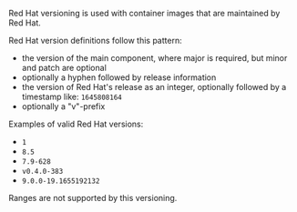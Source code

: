 Red Hat versioning is used with container images that are maintained by Red Hat.

Red Hat version definitions follow this pattern:

- the version of the main component, where major is required, but minor and patch are optional
- optionally a hyphen followed by release information
- the version of Red Hat's release as an integer, optionally followed by a timestamp like: `1645808164`
- optionally a "v"-prefix

Examples of valid Red Hat versions:

- `1`
- `8.5`
- `7.9-628`
- `v0.4.0-383`
- `9.0.0-19.1655192132`

Ranges are not supported by this versioning.
